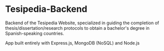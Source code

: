 # Tesipedia-Backend
Backend of the Tesipedia Website, specialized in guiding the completion of thesis/dissertation/research protocols to obtain a bachelor's degree in Spanish-speaking countries.

App built entirely with Express.js, MongoDB (NoSQL) and Node.js
